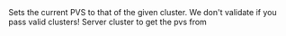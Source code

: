 <function name="GetPVSForCluster" parent="pvs" type="libraryfunc">
	<description>
		Sets the current PVS to that of the given cluster.
		<note>
			We don't validate if you pass valid clusters!
		</note>
		<added version="0.2"></added>
	</description>
	<realm>Server</realm>
	<args>
		<arg name="cluster" type="number">cluster to get the pvs from</arg>
	</args>
</function>